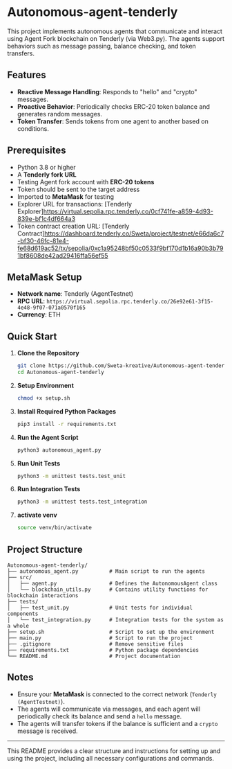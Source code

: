# Autonomous-agent-tenderly

This project implements autonomous agents that communicate and interact using Agent Fork blockchain on Tenderly (via Web3.py). The agents support behaviors such as message passing, balance checking, and token transfers.

## Features
- **Reactive Message Handling**: Responds to "hello" and "crypto" messages.
- **Proactive Behavior**: Periodically checks ERC-20 token balance and generates random messages.
- **Token Transfer**: Sends tokens from one agent to another based on conditions.

## Prerequisites
- Python 3.8 or higher
- A **Tenderly fork URL**
- Testing Agent fork account with **ERC-20 tokens**
- Token should be sent to the target address
- Imported to **MetaMask** for testing
- Explorer URL for transactions: [Tenderly Explorer]https://virtual.sepolia.rpc.tenderly.co/0cf741fe-a859-4d93-839e-bf1c4df664a3
- Token contract creation URL: [Tenderly Contract]https://dashboard.tenderly.co/Sweta/project/testnet/e66da6c7-bf30-46fc-81e4-fe68d619ac52/tx/sepolia/0xc1a95248bf50c0533f9bf170d1b16a90b3b791bf8608de42ad29416ffa56ef55

## MetaMask Setup
- **Network name**: Tenderly (AgentTestnet)
- **RPC URL**: `https://virtual.sepolia.rpc.tenderly.co/26e92e61-3f15-4e48-9f07-071a0570f165`
- **Currency**: ETH

## Quick Start

1. **Clone the Repository**
   ```bash
   git clone https://github.com/Sweta-kreative/Autonomous-agent-tenderly.git
   cd Autonomous-agent-tenderly
   ```

2. **Setup Environment**
   ```bash
   chmod +x setup.sh
   ```

3. **Install Required Python Packages**
   ```bash
   pip3 install -r requirements.txt
   ```

4. **Run the Agent Script**
   ```bash
   python3 autonomous_agent.py
   ```

5. **Run Unit Tests**
   ```bash
   python3 -m unittest tests.test_unit
   ```

6. **Run Integration Tests**
   ```bash
   python3 -m unittest tests.test_integration
   ```
7. **activate venv**
   ```bash
   source venv/bin/activate
   ```
## Project Structure
```
Autonomous-agent-tenderly/
├── autonomous_agent.py          # Main script to run the agents
├── src/
│   ├── agent.py                 # Defines the AutonomousAgent class
│   └── blockchain_utils.py      # Contains utility functions for blockchain interactions
├── tests/
│   ├── test_unit.py             # Unit tests for individual components
│   └── test_integration.py      # Integration tests for the system as a whole
├── setup.sh                     # Script to set up the environment
├── main.py                      # Script to run the project
├── .gitignore                   # Remove sensitive files
├── requirements.txt             # Python package dependencies
└── README.md                    # Project documentation
```

## Notes
- Ensure your **MetaMask** is connected to the correct network (`Tenderly (AgentTestnet)`).
- The agents will communicate via messages, and each agent will periodically check its balance and send a `hello` message.
- The agents will transfer tokens if the balance is sufficient and a `crypto` message is received.

---

This README provides a clear structure and instructions for setting up and using the project, including all necessary configurations and commands.